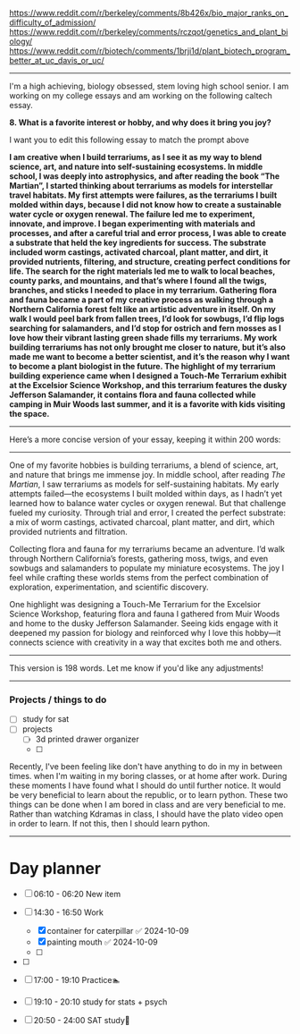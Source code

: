 https://www.reddit.com/r/berkeley/comments/8b426x/bio_major_ranks_on_difficulty_of_admission/
https://www.reddit.com/r/berkeley/comments/rczqot/genetics_and_plant_biology/
https://www.reddit.com/r/biotech/comments/1brji1d/plant_biotech_program_better_at_uc_davis_or_uc/






---

I'm a high achieving, biology obsessed, stem loving high school senior. I am working on my college essays and am working on the following caltech essay.

**8. What is a favorite interest or hobby, and why does it bring you joy?**

I want you to edit this following essay to match the prompt above

**I am creative when I build terrariums, as I see it as my way to blend science, art, and nature into self-sustaining ecosystems. In middle school, I was deeply into astrophysics, and after reading the book “The Martian”, I started thinking about terrariums as models for interstellar travel habitats. My first attempts were failures, as the terrariums I built molded within days, because I did not know how to create a sustainable water cycle or oxygen renewal. The failure led me to experiment, innovate, and improve. I began experimenting with materials and processes, and after a careful trial and error process, I was able to create a substrate that held the key ingredients for success. The substrate included worm castings, activated charcoal, plant matter, and dirt, it provided nutrients, filtering, and structure, creating perfect conditions for life. The search for the right materials led me to walk to local beaches, county parks, and mountains, and that’s where I found all the twigs, branches, and sticks I needed to place in my terrarium. Gathering flora and fauna became a part of my creative process as walking through a Northern California forest felt like an artistic adventure in itself. On my walk I would peel bark from fallen trees, I’d look for sowbugs, I’d flip logs searching for salamanders, and I’d stop for ostrich and fern mosses as I love how their vibrant lasting green shade fills my terrariums. My work building terrariums has not only brought me closer to nature, but it’s also made me want to become a better scientist, and it’s the reason why I want to become a plant biologist in the future. The highlight of my terrarium building experience came when I designed a Touch-Me Terrarium exhibit at the Excelsior Science Workshop, and this terrarium features the dusky Jefferson Salamander, it contains flora and fauna collected while camping in Muir Woods last summer, and it is a favorite with kids visiting the space.**


---


Here’s a more concise version of your essay, keeping it within 200 words:

---

One of my favorite hobbies is building terrariums, a blend of science, art, and nature that brings me immense joy. In middle school, after reading *The Martian*, I saw terrariums as models for self-sustaining habitats. My early attempts failed—the ecosystems I built molded within days, as I hadn’t yet learned how to balance water cycles or oxygen renewal. But that challenge fueled my curiosity. Through trial and error, I created the perfect substrate: a mix of worm castings, activated charcoal, plant matter, and dirt, which provided nutrients and filtration.  

Collecting flora and fauna for my terrariums became an adventure. I’d walk through Northern California’s forests, gathering moss, twigs, and even sowbugs and salamanders to populate my miniature ecosystems. The joy I feel while crafting these worlds stems from the perfect combination of exploration, experimentation, and scientific discovery.  

One highlight was designing a Touch-Me Terrarium for the Excelsior Science Workshop, featuring flora and fauna I gathered from Muir Woods and home to the dusky Jefferson Salamander. Seeing kids engage with it deepened my passion for biology and reinforced why I love this hobby—it connects science with creativity in a way that excites both me and others.

---

This version is 198 words. Let me know if you'd like any adjustments!


---

### Projects / things to do


- [ ] study for sat
- [ ] projects
	- [ ] 3d printed drawer organizer
	- [ ] 

Recently, I've been feeling like don't have anything to do in my in between times. when I'm waiting in my boring classes, or at home after work. During these moments I have found what I should do until further notice. It would be very beneficial to learn about the republic, or to learn python. These two things can be done when I am bored in class and are very beneficial to me. Rather than watching Kdramas in class, I should have the plato video open in order to learn. If not this, then I should learn python.

---







# Day planner

- [ ] 06:10 - 06:20 New item
- [ ] 14:30 - 16:50 Work
	- [x] container for caterpillar ✅ 2024-10-09
	- [x] painting mouth ✅ 2024-10-09
	- [ ] 
- [ ] 
- [ ] 17:00 - 19:10 Practice🏊
- [ ] 19:10 - 20:10 study for stats + psych
- [ ] 20:50 - 24:00 SAT study🔺 



